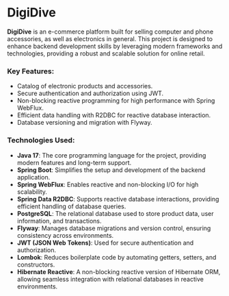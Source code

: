 # DigiDive

**DigiDive** is an e-commerce platform built for selling computer and phone accessories, as well as electronics in general. This project is designed to enhance backend development skills by leveraging modern frameworks and technologies, providing a robust and scalable solution for online retail.

### Key Features:
- Catalog of electronic products and accessories.
- Secure authentication and authorization using JWT.
- Non-blocking reactive programming for high performance with Spring WebFlux.
- Efficient data handling with R2DBC for reactive database interaction.
- Database versioning and migration with Flyway.

### Technologies Used:
- **Java 17**: The core programming language for the project, providing modern features and long-term support.
- **Spring Boot**: Simplifies the setup and development of the backend application.
- **Spring WebFlux**: Enables reactive and non-blocking I/O for high scalability.
- **Spring Data R2DBC**: Supports reactive database interactions, providing efficient handling of database queries.
- **PostgreSQL**: The relational database used to store product data, user information, and transactions.
- **Flyway**: Manages database migrations and version control, ensuring consistency across environments.
- **JWT (JSON Web Tokens)**: Used for secure authentication and authorization.
- **Lombok**: Reduces boilerplate code by automating getters, setters, and constructors.
- **Hibernate Reactive**: A non-blocking reactive version of Hibernate ORM, allowing seamless integration with relational databases in reactive environments.

